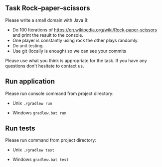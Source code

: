 ## Task Rock–paper–scissors

Please write a small domain with Java 8:
- Do 100 Iterations of https://en.wikipedia.org/wiki/Rock-paper-scissors and print the result to the console.
- One player is constantly using rock the other plays randomly.
- Do unit testing.
- Use git (locally is enough) so we can see your commits

Please use what you think is appropriate for the task.
If you have any questions don't hesitate to contact us.

## Run application
Please run console command from project directory:

- Unix
`./gradlew run`

- Windows 
`gradlew.bat run`

## Run tests
Please run command from project directory:

- Unix
`./gradlew test`

- Windows
`gradlew.bat test`
